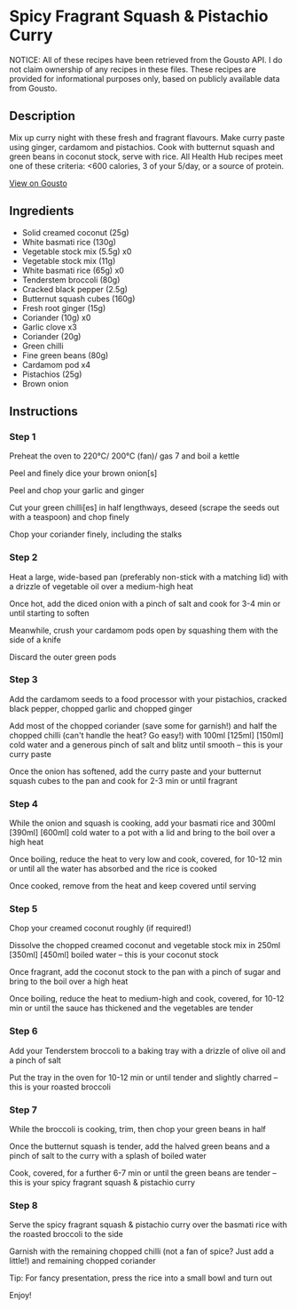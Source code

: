 # Spicy Fragrant Squash & Pistachio Curry

NOTICE: All of these recipes have been retrieved from the Gousto API. I do not claim ownership of any recipes in these files. These recipes are provided for informational purposes only, based on publicly available data from Gousto.

## Description

Mix up curry night with these fresh and fragrant flavours. Make curry paste using ginger, cardamom and pistachios. Cook with butternut squash and green beans in coconut stock, serve with rice. All Health Hub recipes meet one of these criteria: <600 calories, 3 of your 5/day, or a source of protein.

[View on Gousto](https://www.gousto.co.uk/recipes/cookbook/spicy-fragrant-squash-pistachio-curry)

## Ingredients

- Solid creamed coconut (25g)
- White basmati rice (130g)
- Vegetable stock mix (5.5g) x0
- Vegetable stock mix (11g)
- White basmati rice (65g) x0
- Tenderstem broccoli (80g)
- Cracked black pepper (2.5g)
- Butternut squash cubes (160g)
- Fresh root ginger (15g)
- Coriander (10g) x0
- Garlic clove x3
- Coriander (20g)
- Green chilli
- Fine green beans (80g)
- Cardamom pod x4
- Pistachios (25g)
- Brown onion

## Instructions


### Step 1

Preheat the oven to 220°C/ 200°C (fan)/ gas 7 and boil a kettle

Peel and finely dice your brown onion[s]

Peel and chop your garlic and ginger

Cut your green chilli[es] in half lengthways, deseed (scrape the seeds out with a teaspoon) and chop finely

Chop your coriander finely, including the stalks


### Step 2

Heat a large, wide-based pan (preferably non-stick with a matching lid) with a drizzle of vegetable oil over a medium-high heat

Once hot, add the diced onion with a pinch of salt and cook for 3-4 min or until starting to soften

Meanwhile, crush your cardamom pods open by squashing them with the side of a knife

Discard the outer green pods


### Step 3

Add the cardamom seeds to a food processor with your pistachios, cracked black pepper, chopped garlic and chopped ginger

Add most of the chopped coriander (save some for garnish!) and half the chopped chilli (can't handle the heat? Go easy!) with 100ml <span class="text-purple">[125ml]</span> <span class="text-danger">[150ml]</span> cold water and a generous pinch of salt and blitz until smooth – this is your curry paste

Once the onion has softened, add the curry paste and your butternut squash cubes to the pan and cook for 2-3 min or until fragrant


### Step 4

While the onion and squash is cooking, add your basmati rice and 300ml <span class="text-purple">[390ml] </span><span class="text-danger">[600ml]</span> cold water to a pot with a lid and bring to the boil over a high heat

Once boiling, reduce the heat to very low and cook, covered, for 10-12 min or until all the water has absorbed and the rice is cooked

Once cooked, remove from the heat and keep covered until serving


### Step 5

Chop your creamed coconut roughly (if required!)

Dissolve the chopped creamed coconut and vegetable stock mix in 250ml <span class="text-purple">[350ml]</span> <span class="text-danger">[450ml]</span> boiled water – this is your coconut stock

Once fragrant, add the coconut stock to the pan with a pinch of sugar and bring to the boil over a high heat

Once boiling, reduce the heat to medium-high and cook, covered, for 10-12 min or until the sauce has thickened and the vegetables are tender


### Step 6

Add your Tenderstem broccoli to a baking tray with a drizzle of olive oil and a pinch of salt

Put the tray in the oven for 10-12 min or until tender and slightly charred – this is your roasted broccoli


### Step 7

While the broccoli is cooking, trim, then chop your green beans in half

Once the butternut squash is tender, add the halved green beans and a pinch of salt to the curry with a splash of boiled water

Cook, covered, for a further 6-7 min or until the green beans are tender – this is your spicy fragrant squash & pistachio curry

### Step 8

Serve the spicy fragrant squash & pistachio curry over the basmati rice with the roasted broccoli to the side

Garnish with the remaining chopped chilli (not a fan of spice? Just add a little!) and remaining chopped coriander

Tip: For fancy presentation, press the rice into a small bowl and turn out

Enjoy!

